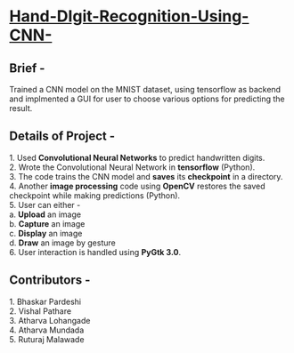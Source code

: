 <h1><u>Hand-DIgit-Recognition-Using-CNN-</u></h1>
<h2>Brief -</h2> 
Trained a CNN model on the MNIST dataset, using tensorflow as backend and implmented a GUI for user to choose various options for predicting the result.<br>

<h2>Details of Project -</h2>
1. Used <b>Convolutional Neural Networks</b> to predict handwritten digits.<br>
2. Wrote the Convolutional Neural Network in <b>tensorflow</b> (Python).<br>
3. The code trains the CNN model and <b>saves</b> its <b>checkpoint</b> in a directory.<br>
4. Another <b>image processing</b> code using <b>OpenCV</b> restores the saved checkpoint while making predictions (Python).<br>
5. User can either -<br>
  a. <b>Upload</b> an image<br>
  b. <b>Capture</b> an image<br>
  c. <b>Display</b> an image<br>
  d. <b>Draw</b> an image by gesture<br>
6. User interaction is handled using <b>PyGtk 3.0</b>.<br>

<h2>Contributors - </h2>
1. Bhaskar Pardeshi<br>
2. Vishal Pathare<br>
3. Atharva Lohangade<br>
4. Atharva Mundada<br>
5. Ruturaj Malawade<br>
